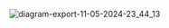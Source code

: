 ![diagram-export-11-05-2024-23_44_13](https://github.com/mukul7661/Cloud-deployment-application/assets/130670365/2f1a1983-579d-4bf5-a09c-4dcfbd3762ef)
